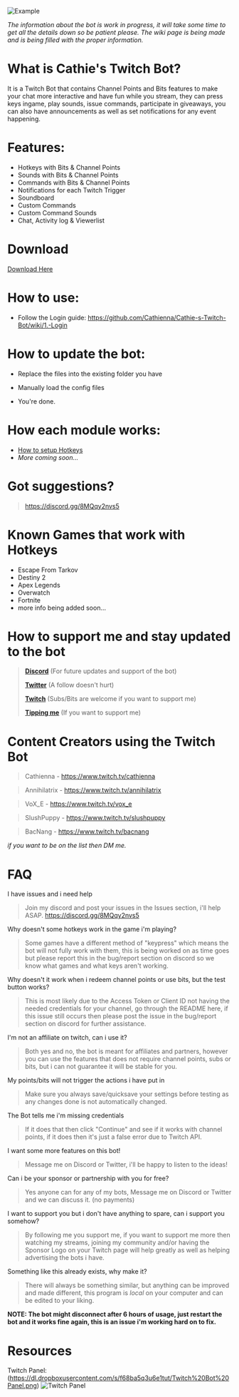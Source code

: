 
![Example](https://dl.dropboxusercontent.com/s/f68ba5q3u6e1tut/Twitch%20Bot%20Panel.png)

*The information about the bot is work in progress, it will take some time to get all the details down so be patient please.*
*The wiki page is being made and is being filled with the proper information.*

# What is Cathie's Twitch Bot?
It is a Twitch Bot that contains Channel Points and Bits features to make your chat more interactive and have fun while you stream, they can press keys ingame, play sounds, issue commands, participate in giveaways, you can also have announcements as well as set notifications for any event happening.


# Features:
 - Hotkeys with Bits & Channel Points
 - Sounds with Bits & Channel Points
 - Commands with Bits & Channel Points
 - Notifications for each Twitch Trigger
 - Soundboard
 - Custom Commands
 - Custom Command Sounds
 - Chat, Activity log & Viewerlist


# Download
[Download Here](https://github.com/Cathienna/Cathie-s-Twitch-Bot/releases)

# How to use:
- Follow the Login guide: https://github.com/Cathienna/Cathie-s-Twitch-Bot/wiki/1.-Login

# How to update the bot:
- Replace the files into the existing folder you have

- Manually load the config files

- You're done.


# How each module works:
- [How to setup Hotkeys](https://github.com/Cathienna/Cathie-s-Twitch-Bot/wiki/2.-BitBot-Hotkeys)
- *More coming soon...*


# Got suggestions?
> https://discord.gg/8MQqy2nvs5


# Known Games that work with Hotkeys

 - Escape From Tarkov
 - Destiny 2
 - Apex Legends
 - Overwatch
 - Fortnite
 - more info being added soon...

# How to support me and stay updated to the bot
> **[Discord](https://discord.gg/8MQqy2nvs5)** (For future updates and support of the bot)
> 
> **[Twitter](https://twitter.com/cathienna)** (A follow doesn't hurt)
> 
> **[Twitch](https://www.twitch.tv/cathienna)** (Subs/Bits are welcome if you want to support me)
> 
> **[Tipping me](https://streamelements.com/cathienna/tip)** (If you want to support me)

# Content Creators using the Twitch Bot
> Cathienna - https://www.twitch.tv/cathienna

> Annihilatrix - https://www.twitch.tv/annihilatrix

> VoX_E - https://www.twitch.tv/vox_e

> SlushPuppy - https://www.twitch.tv/slushpuppy

> BacNang - https://www.twitch.tv/bacnang

*if you want to be on the list then DM me.*

# FAQ
I have issues and i need help
> Join my discord and post your issues in the Issues section, i'll help ASAP. https://discord.gg/8MQqy2nvs5

Why doesn't some hotkeys work in the game i'm playing?
> Some games have a different method of "keypress" which means the bot will not fully work with them, this is being worked on as time goes but please report this in the bug/report section on discord so we know what games and what keys aren't working.

Why doesn't it work when i redeem channel points or use bits, but the test button works?
> This is most likely due to the Access Token or Client ID not having the needed credentials for your channel, go through the README here, if this issue still occurs then please post the issue in the bug/report section on discord for further assistance.

I'm not an affiliate on twitch, can i use it?
> Both yes and no, the bot is meant for affiliates and partners, however you can use the features that does not require channel points, subs or bits, but i can not guarantee it will be stable for you.

My points/bits will not trigger the actions i have put in
> Make sure you always save/quicksave your settings before testing as any changes done is not automatically changed.

The Bot tells me i'm missing credentials
> If it does that then click "Continue" and see if it works with channel points, if it does then it's just a false error due to Twitch API.

I want some more features on this bot!
> Message me on Discord or Twitter, i'll be happy to listen to the ideas!

Can i be your sponsor or partnership with you for free?
> Yes anyone can for any of my bots, Message me on Discord or Twitter and we can discuss it. (no payments)

I want to support you but i don't have anything to spare, can i support you somehow?
> By following me you support me, if you want to support me more then watching my streams, joining my community and/or having the Sponsor Logo on your Twitch page will help greatly as well as helping advertising the bots i have.

Something like this already exists, why make it?
> There will always be something similar, but anything can be improved and made different, this program is *local* on your computer and can be edited to your liking.

**NOTE: The bot might disconnect after 6 hours of usage, just restart the bot and it works fine again, this is an issue i'm working hard on to fix.**

# Resources
Twitch Panel: (https://dl.dropboxusercontent.com/s/f68ba5q3u6e1tut/Twitch%20Bot%20Panel.png)
![Twitch Panel](https://dl.dropboxusercontent.com/s/f68ba5q3u6e1tut/Twitch%20Bot%20Panel.png)
